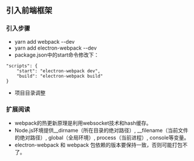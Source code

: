 ## 引入前端框架

### 引入步骤

- yarn add webpack --dev
- yarn add electron-webpack --dev
- package.json中的start命令修改下：

```
"scripts": {
    "start": "electron-webpack dev",
    "build": "electron-webpack build"
}
```
- 项目目录调整



### 扩展阅读

- webpack的热更新原理是利用websocket技术和hash缓存。
- Node.js环境提供__dirname（所在目录的绝对路径）, __filename（当前文件的绝对路径）, global（全局环境）, process（当前进程）, console等变量。
- electron-webpack 和 webpack 包依赖的版本要保持一致，否则可能打包不了。

